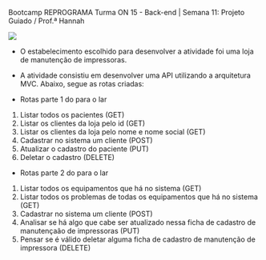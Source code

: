 Bootcamp REPROGRAMA
Turma ON 15 - Back-end | Semana 11: Projeto Guiado / Prof.ª Hannah

<img src= "https://images.app.goo.gl/28QHWNJ6oTDKsws17">


* O estabelecimento escolhido para desenvolver a atividade foi uma loja de manutenção de impressoras.

* A atividade consistiu em desenvolver uma API utilizando a arquitetura MVC. Abaixo, segue as rotas criadas:

* Rotas parte 1 do para o lar

1. Listar todos os pacientes (GET)
2. Listar os clientes da loja pelo id (GET)
3. Listar os clientes da loja pelo nome e nome social (GET)
4. Cadastrar no sistema um cliente (POST)
5. Atualizar o cadastro do paciente (PUT)
6. Deletar o cadastro (DELETE)



* Rotas parte 2 do para o lar
1. Listar todos os equipamentos que há no sistema (GET)
2. Listar todos os problemas de todas os equipamentos que há no sistema (GET)
3. Cadastrar no sistema um cliente (POST)
4. Analisar se há algo que cabe ser atualizado nessa ficha de cadastro de manutençaão de impressoras (PUT)
5. Pensar se é válido deletar alguma ficha de cadastro de manutenção de impressora (DELETE)




